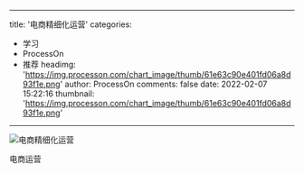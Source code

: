 
---
title: '电商精细化运营'
categories: 
 - 学习
 - ProcessOn
 - 推荐
headimg: 'https://img.processon.com/chart_image/thumb/61e63c90e401fd06a8d93f1e.png'
author: ProcessOn
comments: false
date: 2022-02-07 15:22:16
thumbnail: 'https://img.processon.com/chart_image/thumb/61e63c90e401fd06a8d93f1e.png'
---

<div>   
<img class="thumb" alt="电商精细化运营" src="https://img.processon.com/chart_image/thumb/61e63c90e401fd06a8d93f1e.png" referrerpolicy="no-referrer">
<p>电商运营</p>  
</div>
            